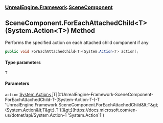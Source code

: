 ### [UnrealEngine.Framework](./UnrealEngine-Framework.md 'UnrealEngine.Framework').[SceneComponent](./SceneComponent.md 'UnrealEngine.Framework.SceneComponent')
## SceneComponent.ForEachAttachedChild&lt;T&gt;(System.Action&lt;T&gt;) Method
Performs the specified action on each attached child component if any  
```csharp
public void ForEachAttachedChild<T>(System.Action<T> action);
```
#### Type parameters
<a name='UnrealEngine-Framework-SceneComponent-ForEachAttachedChild-T-(System-Action-T-)-T'></a>
`T`  
  
#### Parameters
<a name='UnrealEngine-Framework-SceneComponent-ForEachAttachedChild-T-(System-Action-T-)-action'></a>
`action` [System.Action&lt;](https://docs.microsoft.com/en-us/dotnet/api/System.Action-1 'System.Action`1')[T](#UnrealEngine-Framework-SceneComponent-ForEachAttachedChild-T-(System-Action-T-)-T 'UnrealEngine.Framework.SceneComponent.ForEachAttachedChild&lt;T&gt;(System.Action&lt;T&gt;).T')[&gt;](https://docs.microsoft.com/en-us/dotnet/api/System.Action-1 'System.Action`1')  
  
